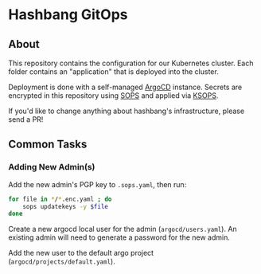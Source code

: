 # Hashbang GitOps

## About

This repository contains the configuration for our Kubernetes cluster.
Each folder contains an "application" that is deployed into the cluster.

Deployment is done with a self-managed [ArgoCD](https://argoproj.github.io/argo-cd/) instance.
Secrets are encrypted in this repository using [SOPS](https://github.com/mozilla/sops) and applied via [KSOPS](https://github.com/viaduct-ai/kustomize-sops).

If you'd like to change anything about hashbang's infrastructure, please send a PR!


## Common Tasks

### Adding New Admin(s)

Add the new admin's PGP key to `.sops.yaml`, then run:

```sh
for file in */*.enc.yaml ; do 
	sops updatekeys -y $file
done
```

Create a new argocd local user for the admin (`argocd/users.yaml`).
An existing admin will need to generate a password for the new admin.

Add the new user to the default argo project (`argocd/projects/default.yaml`).
